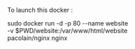 To launch this docker :

sudo docker run -d -p 80 --name website \
-v $PWD/website:/var/www/html/website \
pacolain/nginx nginx
